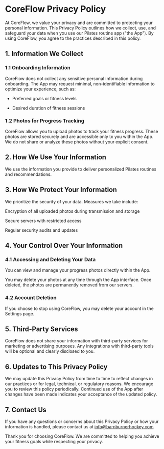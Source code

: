 # CoreFlow Privacy Policy

At CoreFlow, we value your privacy and are committed to protecting your personal information. This Privacy Policy outlines how we collect, use, and safeguard your data when you use our Pilates routine app ("the App"). By using CoreFlow, you agree to the practices described in this policy.

## 1. Information We Collect

### 1.1 Onboarding Information

CoreFlow does not collect any sensitive personal information during onboarding. The App may request minimal, non-identifiable information to optimize your experience, such as:

- Preferred goals or fitness levels

- Desired duration of fitness sessions

### 1.2 Photos for Progress Tracking

CoreFlow allows you to upload photos to track your fitness progress. These photos are stored securely and are accessible only to you within the App. We do not share or analyze these photos without your explicit consent.

## 2. How We Use Your Information

We use the information you provide to deliver personalized Pilates routines and recommendations.

## 3. How We Protect Your Information

We prioritize the security of your data. Measures we take include:

Encryption of all uploaded photos during transmission and storage

Secure servers with restricted access

Regular security audits and updates

## 4. Your Control Over Your Information

### 4.1 Accessing and Deleting Your Data

You can view and manage your progress photos directly within the App.

You may delete your photos at any time through the App interface. Once deleted, the photos are permanently removed from our servers.

### 4.2 Account Deletion

If you choose to stop using CoreFlow, you may delete your account in the Settings page.

## 5. Third-Party Services

CoreFlow does not share your information with third-party services for marketing or advertising purposes. Any integrations with third-party tools will be optional and clearly disclosed to you.

## 6. Updates to This Privacy Policy

We may update this Privacy Policy from time to time to reflect changes in our practices or for legal, technical, or regulatory reasons. We encourage you to review this policy periodically. Continued use of the App after changes have been made indicates your acceptance of the updated policy.

## 7. Contact Us

If you have any questions or concerns about this Privacy Policy or how your information is handled, please contact us at info@barnburnerhockey.com

Thank you for choosing CoreFlow. We are committed to helping you achieve your fitness goals while respecting your privacy.
